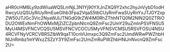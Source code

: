 aHR0cHM6Ly9zdWIuaWQ5LmNjL3N1Yj90YXJnZXQ9Y2xhc2hyJnVybD1odHRwcyUzQSUyRiUyRmEueGlhb3Fpa2VqaS5tbCUyRmFwaSUyRnYxJTJGY2xpZW50JTJGc3Vic2NyaWJlJTNGdG9rZW4lM0RhZThhNTQ0M2NlN2Q0ZTRiODU2OWExNmFhOWMxMjZiZCZpbnNlcnQ9ZmFsc2UmY29uZmlnPSVFNSU5MyU4MSVFNCVCQSU5MSVFNCVCOCU5MyVFNSVCMSU5RSVFOSU4NSU4RCVFNyVCRCVBRSZlbW9qaT10cnVlJmxpc3Q9ZmFsc2UmdWRwPWZhbHNlJnRmbz1mYWxzZSZzY3Y9ZmFsc2UmZmRuPWZhbHNlJnNvcnQ9ZmFsc2U=
